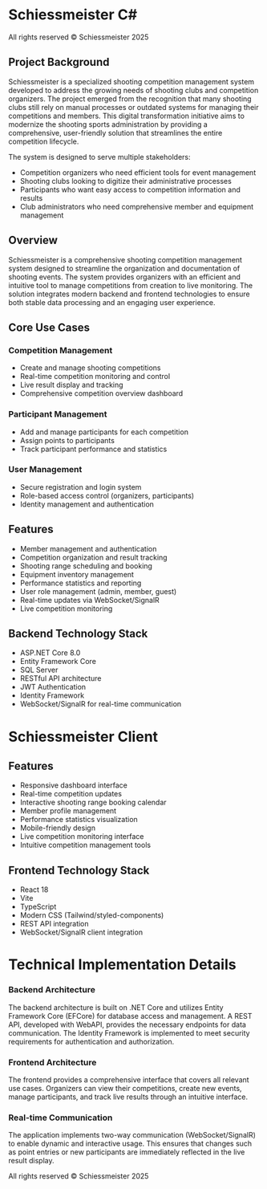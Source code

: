 # Schiessmeister C#

All rights reserved © Schiessmeister 2025

## Project Background

Schiessmeister is a specialized shooting competition management system developed to address the growing needs of shooting clubs and competition organizers. The project emerged from the recognition that many shooting clubs still rely on manual processes or outdated systems for managing their competitions and members. This digital transformation initiative aims to modernize the shooting sports administration by providing a comprehensive, user-friendly solution that streamlines the entire competition lifecycle.

The system is designed to serve multiple stakeholders:

-   Competition organizers who need efficient tools for event management
-   Shooting clubs looking to digitize their administrative processes
-   Participants who want easy access to competition information and results
-   Club administrators who need comprehensive member and equipment management

## Overview

Schiessmeister is a comprehensive shooting competition management system designed to streamline the organization and documentation of shooting events. The system provides organizers with an efficient and intuitive tool to manage competitions from creation to live monitoring. The solution integrates modern backend and frontend technologies to ensure both stable data processing and an engaging user experience.

## Core Use Cases

### Competition Management

-   Create and manage shooting competitions
-   Real-time competition monitoring and control
-   Live result display and tracking
-   Comprehensive competition overview dashboard

### Participant Management

-   Add and manage participants for each competition
-   Assign points to participants
-   Track participant performance and statistics

### User Management

-   Secure registration and login system
-   Role-based access control (organizers, participants)
-   Identity management and authentication

## Features

-   Member management and authentication
-   Competition organization and result tracking
-   Shooting range scheduling and booking
-   Equipment inventory management
-   Performance statistics and reporting
-   User role management (admin, member, guest)
-   Real-time updates via WebSocket/SignalR
-   Live competition monitoring

## Backend Technology Stack

-   ASP.NET Core 8.0
-   Entity Framework Core
-   SQL Server
-   RESTful API architecture
-   JWT Authentication
-   Identity Framework
-   WebSocket/SignalR for real-time communication

# Schiessmeister Client

## Features

-   Responsive dashboard interface
-   Real-time competition updates
-   Interactive shooting range booking calendar
-   Member profile management
-   Performance statistics visualization
-   Mobile-friendly design
-   Live competition monitoring interface
-   Intuitive competition management tools

## Frontend Technology Stack

-   React 18
-   Vite
-   TypeScript
-   Modern CSS (Tailwind/styled-components)
-   REST API integration
-   WebSocket/SignalR client integration

# Technical Implementation Details

### Backend Architecture

The backend architecture is built on .NET Core and utilizes Entity Framework Core (EFCore) for database access and management. A REST API, developed with WebAPI, provides the necessary endpoints for data communication. The Identity Framework is implemented to meet security requirements for authentication and authorization.

### Frontend Architecture

The frontend provides a comprehensive interface that covers all relevant use cases. Organizers can view their competitions, create new events, manage participants, and track live results through an intuitive interface.

### Real-time Communication

The application implements two-way communication (WebSocket/SignalR) to enable dynamic and interactive usage. This ensures that changes such as point entries or new participants are immediately reflected in the live result display.

All rights reserved © Schiessmeister 2025
